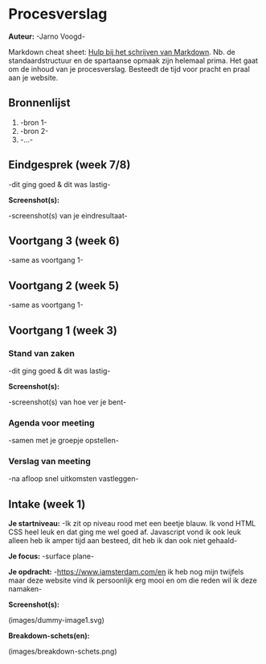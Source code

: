 # Procesverslag
**Auteur:** -Jarno Voogd-

Markdown cheat sheet: [Hulp bij het schrijven van Markdown](https://github.com/adam-p/markdown-here/wiki/Markdown-Cheatsheet). Nb. de standaardstructuur en de spartaanse opmaak zijn helemaal prima. Het gaat om de inhoud van je procesverslag. Besteedt de tijd voor pracht en praal aan je website.



## Bronnenlijst
1. -bron 1-
2. -bron 2-
3. -...-



## Eindgesprek (week 7/8)

-dit ging goed & dit was lastig-

**Screenshot(s):**

-screenshot(s) van je eindresultaat-



## Voortgang 3 (week 6)

-same as voortgang 1-



## Voortgang 2 (week 5)

-same as voortgang 1-



## Voortgang 1 (week 3)

### Stand van zaken

-dit ging goed & dit was lastig-

**Screenshot(s):**

-screenshot(s) van hoe ver je bent-

### Agenda voor meeting

-samen met je groepje opstellen-

### Verslag van meeting

-na afloop snel uitkomsten vastleggen-



## Intake (week 1)

**Je startniveau:** -Ik zit op niveau rood met een beetje blauw. Ik vond HTML CSS heel leuk en dat ging me wel goed af. Javascript vond ik ook leuk alleen heb ik amper tijd aan besteed, dit heb ik dan ook niet gehaald-

**Je focus:** -surface plane-

**Je opdracht:** -https://www.iamsterdam.com/en	ik heb nog mijn twijfels maar deze website vind ik persoonlijk erg mooi en om die reden wil ik deze namaken-

**Screenshot(s):**

(images/dummy-image1.svg)

**Breakdown-schets(en):**

(images/breakdown-schets.png)